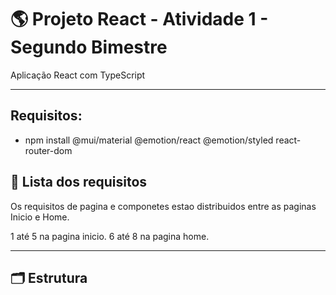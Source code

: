 # 🌎 Projeto React - Atividade 1 - Segundo Bimestre

Aplicação React com TypeScript

---

## Requisitos:
 - npm install @mui/material @emotion/react @emotion/styled react-router-dom


## 📌 Lista dos requisitos

Os requisitos de pagina e componetes estao distribuidos entre as paginas Inicio e Home.

1 até 5 na pagina inicio.
6 até 8 na pagina home.

---

## 🗂️ Estrutura

